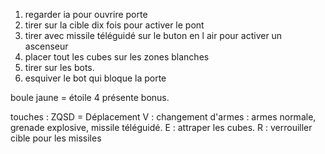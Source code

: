 1. regarder ia pour ouvrire porte
2. tirer sur la cible dix fois pour activer le pont
3. tirer avec missile téléguidé sur le buton en l air pour activer un ascenseur
4. placer tout les cubes sur les zones blanches
5. tirer sur les bots.
6. esquiver le bot qui bloque la porte

boule jaune = étoile 4 présente bonus.

touches : ZQSD = Déplacement 
V : changement d'armes : armes normale, grenade explosive, missile téléguidé.
E : attraper les cubes.
R : verrouiller cible pour les missiles 
